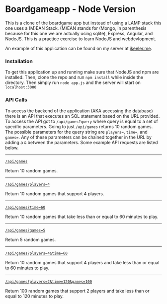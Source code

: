 # Boardgameapp - Node Version
This is a clone of the boardgame app but instead of using a LAMP stack this one uses a (M)EAN Stack. (M)EAN stands for (Mongo, in parenthesis because for this one we are actually using sqlite), Express, Angular, and NodeJS. This is a practice exercise to learn NodeJS and webdevlopment. 

An example of this application can be found on my server at [jkeeler.me](http://jkeeler.me/boardgameapp).

### Installation
To get this application up and running make sure that NodeJS and npm are installed. Then, clone the repo and run `npm install` while inside the directory. Then simply run `node app.js` and the server will start on `localhost:3000`

### API Calls
To access the backend of the application (AKA accessing the database) there is an API that executes an SQL statement based on the URL provided. To access the API got to `/api/games?query` where query is equal to a set of specific parameters. Going to just `/api/games` returns 10 random games. The possible parameters for the query string are `players=`, `time=`, and `games=`. Any of these parameters can be chained together in the URL by adding a `&` between the parameters. Some example API requests are listed below.
* * *
[`/api/games`](http://jkeeler.me/boardgameapp/api/games)

Return 10 random games.
* * *
[`/api/games?players=4`](http://jkeeler.me/boardgameapp/api/games?players=4)

Return 10 random games that support 4 players.
* * *
[`/api/games?time=60`](http://jkeeler.me/boardgameapp/api/games?time=60)

Return 10 random games that take less than or equal to 60 minutes to play.
* * *
[`/api/games?games=5`](http://jkeeler.me/boardgameapp/api/games?games=5)

Return 5 random games.
* * *
[`/api/games?players=4&time=60`](http://jkeeler.me/boardgameapp/api/games?players=4&time=60)

Return 10 random games that support 4 players and take less than or equal to 60 minutes to play.
* * *
[`/api/games?players=2&time=120&games=100`](http://jkeeler.me/boardgameapp/api/games?players=2&time=120&games=100)

Return 100 random games that support 2 players and take less than or equal to 120 minutes to play.
